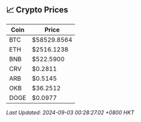 ## 📈 Crypto Prices

| Coin | Price |
| ---- | ----- |
| BTC | $58529.8564 |
| ETH | $2516.1238 |
| BNB | $522.5900 |
| CRV | $0.2811 |
| ARB | $0.5145 |
| OKB | $36.2512 |
| DOGE | $0.0977 |

_Last Updated: 2024-09-03 00:28:27.02 +0800 HKT_